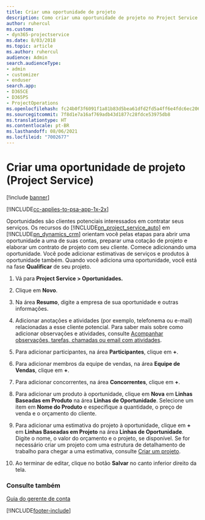 ```yaml
---
title: Criar uma oportunidade de projeto
description: Como criar uma oportunidade de projeto no Project Service
author: ruhercul
ms.custom:
- dyn365-projectservice
ms.date: 8/03/2018
ms.topic: article
ms.author: ruhercul
audience: Admin
search.audienceType:
- admin
- customizer
- enduser
search.app:
- D365CE
- D365PS
- ProjectOperations
ms.openlocfilehash: fc24b0f3f6091f1a81b83d5bea61dfd2fd5a4ff6e4fdc6ec206f15460f364db1
ms.sourcegitcommit: 7f8d1e7a16af769adb43d1877c28fdce53975db8
ms.translationtype: HT
ms.contentlocale: pt-BR
ms.lasthandoff: 08/06/2021
ms.locfileid: "7002677"
---
```

# <a name="create-a-project-opportunity-project-service"></a>Criar uma oportunidade de projeto (Project Service)

[!include [banner](../includes/psa-now-project-operations.md)]

[!INCLUDE[cc-applies-to-psa-app-1x-2x](../includes/cc-applies-to-psa-app-1x-2x.md)]

Oportunidades são clientes potenciais interessados em contratar seus serviços. Os recursos do [!INCLUDE[pn_project_service_auto](../includes/pn-project-service-auto.md)] em [!INCLUDE[pn_dynamics_crm](../includes/pn-dynamics-crm.md)] orientam você pelas etapas para abrir uma oportunidade a uma de suas contas, preparar uma cotação de projeto e elaborar um contrato de projeto com seu cliente. Comece adicionando uma oportunidade. Você pode adicionar estimativas de serviços e produtos à oportunidade também. Quando você adiciona uma oportunidade, você está na fase **Qualificar** de seu projeto.  
  
1.  Vá para **Project Service > Oportunidades.**  
  
2.  Clique em **Novo**.  
  
3.  Na área **Resumo**, digite a empresa de sua oportunidade e outras informações.  
  
4.  Adicionar anotações e atividades (por exemplo, telefonema ou e-mail) relacionadas a esse cliente potencial. Para saber mais sobre como adicionar observações e atividades, consulte [Acompanhar observações, tarefas, chamadas ou email com atividades](/dynamics365/customerengagement/on-premises/basics/work-with-activities).  
  
5.  Para adicionar participantes, na área **Participantes**, clique em **+**.  
  
6.  Para adicionar membros da equipe de vendas, na área **Equipe de Vendas**, clique em **+**.  
  
7.  Para adicionar concorrentes, na área **Concorrentes**, clique em **+**.  
  
8.  Para adicionar um produto à oportunidade, clique em **Nova** em **Linhas Baseadas em Produto** na área **Linhas de Oportunidade**. Selecione um item em **Nome do Produto** e especifique a quantidade, o preço de venda e o orçamento do cliente.  
  
9. Para adicionar uma estimativa do projeto à oportunidade, clique em **+** em **Linhas Baseadas em Projeto** na área **Linhas de Oportunidade**. Digite o nome, o valor do orçamento e o projeto, se disponível. Se for necessário criar um projeto com uma estrutura de detalhamento de trabalho para chegar a uma estimativa, consulte [Criar um projeto](../psa/create-project.md).  
  
10. Ao terminar de editar, clique no botão **Salvar** no canto inferior direito da tela.  
  
### <a name="see-also"></a>Consulte também  
 [Guia do gerente de conta](../psa/account-manager-guide.md)


[!INCLUDE[footer-include](../includes/footer-banner.md)]